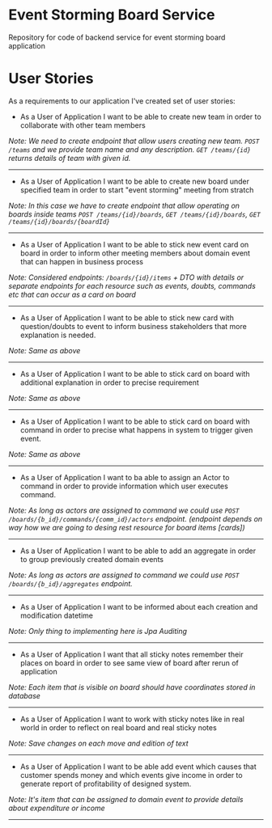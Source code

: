 # Event Storming Board Service
Repository for code of backend service for event storming board application

# User Stories
As a requirements to our application I've created set of user stories:

* As a User of Application I want to be able to create new team in order to collaborate with other team members

_Note: We need to create endpoint that allow users creating new team. `POST /teams` and we provide team name and any description. `GET /teams/{id}` returns details of team with given id._
___
* As a User of Application I want to be able to create new board under specified team in order to start "event storming" meeting from stratch

_Note: In this case we have to create endpoint that allow operating on boards inside teams `POST /teams/{id}/boards`, `GET /teams/{id}/boards`, `GET /teams/{id}/boards/{boardId}`_
___
* As a User of Application I want to be able to stick new event card on board in order to inform other meeting members about domain event that can happen in business process

_Note: Considered endpoints: `/boards/{id}/items` + DTO with details  or separate endpoints for each resource such as events, doubts, commands etc that can occur as a card on board_
___
* As a User of Application I want to be able to stick new card with question/doubts to event to inform business stakeholders that more explanation is needed.

_Note: Same as above_
___
* As a User of Application I want to be able to stick card on board with additional explanation in order to precise requirement

_Note: Same as above_
___
* As a User of Application I want to be able to stick card on board with command in order to precise what happens in system to trigger given event.

_Note: Same as above_
___
* As a User of Application I want to ba able to assign an Actor to command in order to provide information which user executes command.

_Note: As long as actors are assigned to command we could use `POST /boards/{b_id}/commands/{comm_id}/actors` endpoint. (endpoint depends on way how we are going to desing rest resource for board items [cards])_
___
* As a User of Application I want to be able to add an aggregate in order to group previously created domain events

_Note: As long as actors are assigned to command we could use `POST /boards/{b_id}/aggregates` endpoint._
___
* As a User of Application I want to be informed about each creation and modification datetime

_Note: Only thing to implementing here is Jpa Auditing_
___
* As a User of Application I want that all sticky notes remember their places on board in order to see same view of board after rerun of application

_Note: Each item that is visible on board should have coordinates stored in database_
___
* As a User of Application I want to work with sticky notes like in real world in order to reflect on real board and real sticky notes

_Note: Save changes on each move and edition of text_
___
* As a User of Application I want to be able add event which causes that customer spends money and which events give income in order to generate report of profitability of designed system.

_Note: It's item that can be assigned to domain event to provide details about expenditure or income_
___
